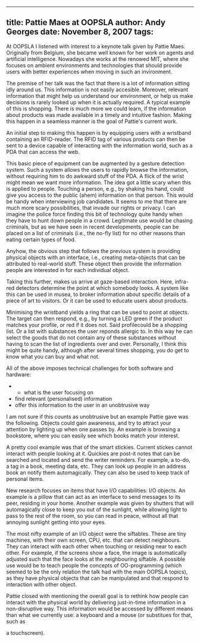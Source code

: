 -----
title:  Pattie Maes at OOPSLA
author: Andy Georges
date: November 8, 2007
tags: 
-----







At OOPSLA I listened with interest to a keynote talk given by Pattie
Maes. Originally from Belgium, she became well known for her work on
agents and artificial intelligence. Nowadays she works at the renowed
MIT, where she focuses on ambient environments and technologies that
should provide users with better experiences when moving in such an
invironment.


The premise of her talk was the fact that there is a lot of information
sitting idly around us. This information is not easily accesible.
Moreover, relevant information that might help us understand our
environment, or help us make decisions is rarely looked up when it is
actually required. A typical example of this is shopping. There is much
more we could learn, if the information about products was made
available in a timely and intuitive fashion. Making this happen in a
seamless manner is the goal of Pattie's current work.


An initial step to making this happen is by equipping users with a
wristband containing an RFID-reader. The RFID tag of various products
can then be sent to a device capable of interacting with the information
world, such as a PDA that can access the web.


This basic piece of equipment can be augmented by a gesture detection
system. Such a system allows the users to rapidly browse the
information, without requiring him to do awkward stuff of the PDA. A
flick of the wrist might mean we want more information. The idea got a
little scary when this is applied to people. Touching a person, e.g., by
shaking his hand, could give you access to the public (ahem) information
on that person. This would be handy when interviewing job candidates. It
seems to me that there are much more scary possibilities, that invade
our rights or privacy. I can imagine the police force finding this bit
of technology quite handy when they have to hunt down people in a crowd.
Legitimate use would be chasing criminals, but as we have seen in recent
developments, people can be placed on a list of criminals (i.e., the
no-fly list) for no other reasons than eating certain types of food.


Anyhow, the obvious step that follows the previous system is providing
physical objects with an interface, i.e., creating meta-objects that can
be attributed to real-world stuff. These object then provide the
information people are interested in for each individual object.


Taking this further, makes us arrive at gaze-based interaction. Here,
infra-red detectors determine the point at which somebody looks. A
system like this can be used in musea, to broker information about
specific details of a piece of art to visitors. Or it can be used to
educate users about products.


Minimising the wristband yields a ring that can be used to point at
objects. The target can then respond, e.g., by turning a LED green if
the product matches your profile, or red if it does not. Said
profilecould be a shopping list. Or a list with substances the user
reponds allergic to. In this way he can select the goods that do not
contain any of these substances without having to scan the list of
ingredients over and over. Personally, I think this might be quite
handy, although after several times shopping, you do get to know what
you can buy and what not.


All of the above imposes technical challenges for both software and
hardware:


-   -   what is the user focusing on
-   find relevant (personalised) information
-   offer this information to the user in an unobtrusive way


I am not sure if this counts as unobtrusive but an example Pattie gave
was the following. Objects could gain awareness, and try to attract your
attention by lighting up when one passes by. An example is browsing a
bookstore, where you can easily see which books match your interest.


A pretty cool example was that of the smart stickies. Current stickes
cannot interact with people looking at it. Quickies are post-it notes
that can be searched and located and send the writer reminders. For
example, a to-do, a tag in a book, meeting data, etc. They can look up
people in an address book an notify them automagically. They can also be
used to keep track of personal items.


New research focuses on items that have I/O capabilities: I/O objects.
An example is a pillow that can act as an interface to send messages to
its peer, residing in your home. Another example was given by shutters
that will automagically close to keep you out of the sunlight, while
allowing light to pass to the rest of the room, so you can read in
peace, without all that annoying sunlight getting into your eyes.


The most nifty example of an I/O object were the siftables. These are
tiny machines, with their own screen, CPU, etc. that can detect
neighbours. They can interact with each other when touching or residing
near to each other. For example, if the screens show a face, the image
is automatically adjusted such that the face looks at the neighbouring
siftable. A possible use would be to teach people the concepts of
OO-programming (which seemed to be the only relation the talk had with
the main OOPSLA topics), as they have physical objects that can be
manipulated and that respond to interaction with other object.


Pattie closed with mentioning the overall goal is to rethink how people
can interact with the physical world by delivering just-in-time
information in a non-disruptive way. This information would be accessed
by different means than what we currently use: a keyboard and a mouse
(or substitues for that, such as


a touchscreen).




